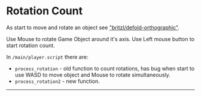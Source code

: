 # Rotation Count

As start to move and rotate an object see  ["britzl/defold-orthographic"](https://github.com/britzl/defold-orthographic).

Use Mouse to rotate Game Object around it's axis. Use Left mouse button to start rotation count.

In `/main/player.script` there are:
- `process_rotation` - old function to count rotations, has bug when start to use WASD to move object and Mouse to rotate simultaneously.
- `process_rotation2` - new function.

---
